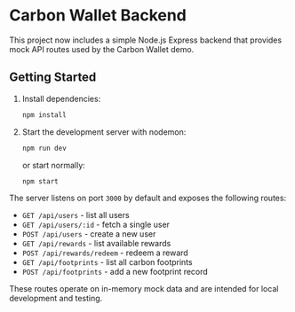 # Carbon Wallet Backend

This project now includes a simple Node.js Express backend that provides mock API routes used by the Carbon Wallet demo.

## Getting Started

1. Install dependencies:
   ```bash
   npm install
   ```
2. Start the development server with nodemon:
   ```bash
   npm run dev
   ```
   or start normally:
   ```bash
   npm start
   ```

The server listens on port `3000` by default and exposes the following routes:

- `GET /api/users` - list all users
- `GET /api/users/:id` - fetch a single user
- `POST /api/users` - create a new user
- `GET /api/rewards` - list available rewards
- `POST /api/rewards/redeem` - redeem a reward
- `GET /api/footprints` - list all carbon footprints
- `POST /api/footprints` - add a new footprint record

These routes operate on in-memory mock data and are intended for local development and testing.

